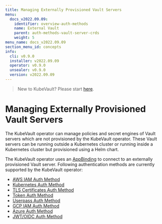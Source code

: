 ```yaml
---
title: Managing Externally Provisioned Vault Servers
menu:
  docs_v2022.09.09:
    identifier: overview-auth-methods
    name: External Vault
    parent: auth-methods-vault-server-crds
    weight: 5
menu_name: docs_v2022.09.09
section_menu_id: concepts
info:
  cli: v0.9.0
  installer: v2022.09.09
  operator: v0.9.0
  unsealer: v0.9.0
  version: v2022.09.09
---
```


> New to KubeVault? Please start [here](/docs/v2022.09.09/concepts/README).

# Managing Externally Provisioned Vault Servers

The KubeVault operator can manage policies and secret engines of Vault servers which are not provisioned by the KubeVault operator. These Vault servers can be running outside a Kubernetes cluster or running inside a Kubernetes cluster but provisioned using a Helm chart.

The KubeVault operator uses an [AppBinding](/docs/v2022.09.09/concepts/vault-server-crds/auth-methods/appbinding) to connect to an externally provisioned Vault server. Following authentication methods are currently supported by the KubeVault operator:

- [AWS IAM Auth Method](/docs/v2022.09.09/concepts/vault-server-crds/auth-methods/aws-iam)
- [Kubernetes Auth Method](/docs/v2022.09.09/concepts/vault-server-crds/auth-methods/kubernetes)
- [TLS Certificates Auth Method](/docs/v2022.09.09/concepts/vault-server-crds/auth-methods/tls)
- [Token Auth Method](/docs/v2022.09.09/concepts/vault-server-crds/auth-methods/token)
- [Userpass Auth Method](/docs/v2022.09.09/concepts/vault-server-crds/auth-methods/userpass)
- [GCP IAM Auth Method](/docs/v2022.09.09/concepts/vault-server-crds/auth-methods/gcp-iam)
- [Azure Auth Method](/docs/v2022.09.09/concepts/vault-server-crds/auth-methods/azure)
- [JWT/OIDC Auth Method](/docs/v2022.09.09/concepts/vault-server-crds/auth-methods/jwt-oidc)
